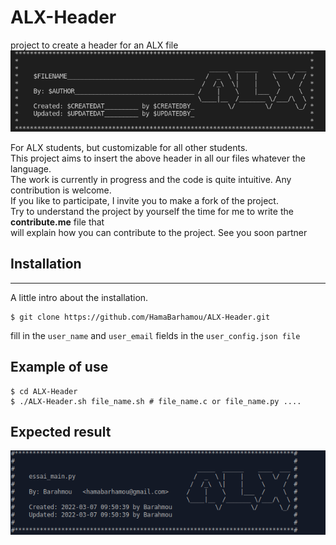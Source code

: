 # ALX-Header
project to create a header for an ALX file 
![alt text](images/alx_header.png)


For ALX students, but customizable for all other students. </br>
This project aims to insert the above header in all our files whatever the language. </br>
The work is currently in progress and the code is quite intuitive. Any contribution is welcome. </br>
If you like to participate, I invite you to make a fork of the project. </br>
Try to understand the project by yourself the time for me to write the **contribute.me** file that </br>will explain how you can contribute to the project. See you soon partner

## Installation
***
A little intro about the installation.
```
$ git clone https://github.com/HamaBarhamou/ALX-Header.git

```
fill in the ```user_name``` and ```user_email``` fields in the ```user_config.json file```

## Example of use

```
$ cd ALX-Header
$ ./ALX-Header.sh file_name.sh # file_name.c or file_name.py ....

```


## Expected result 

![alt text](images/alxBarhamou.png)